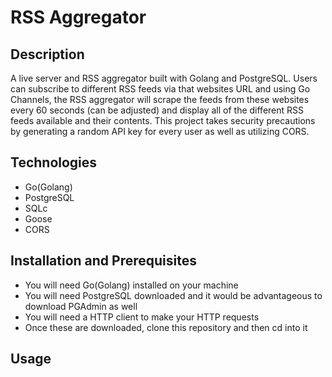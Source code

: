 # RSS Aggregator

## Description
A live server and RSS aggregator built with Golang and PostgreSQL. Users can subscribe to different RSS feeds via that websites URL and using Go Channels, the RSS aggregator will scrape the feeds from these websites every 60 seconds (can be adjusted) and display all of the different RSS feeds available and their contents. This project takes security precautions by generating a random API key for every user as well as utilizing CORS. 

## Technologies
- Go(Golang)
- PostgreSQL
- SQLc
- Goose
- CORS

## Installation and Prerequisites
- You will need Go(Golang) installed on your machine
- You will need PostgreSQL downloaded and it would be advantageous to download PGAdmin as well
- You will need a HTTP client to make your HTTP requests
- Once these are downloaded, clone this repository and then cd into it

## Usage
